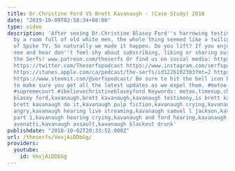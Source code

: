 ```yaml
---
title: Dr.Christine Ford VS Brett Kavanaugh - (Case Study) 2018
date: "2019-10-09T02:58:34+08:00"
type: video
description: 'After seeing Dr.Christine Blasey Ford''s harrowing testimony get questioned
  by a room full of old white men, the whole thing seemed like a twilight zone episode
  of Spike TV. So naturally we made it happen. Do you lift? If you enjoy what you
  see and hear don''t feel shy about subscribing, liking or sharing our channel. Join
  the Serfs! www.patreon.com/theserfs Or find us on social media: https://www.weareserfs.com
  https://twitter.com/Theserfspodcast https://www.instagram.com/serfspodcast/ https://www.facebook.com/serfspodcast
  https://itunes.apple.com/ca/podcast/the-serfs/id1226102303?mt=2 https://www.soundcloud.com/theserfs
  https://www.steemit.com/@serfspodcast/ Be sure to hit the bell icon beside subscribe
  to make sure you get all the latest updates as we expel them. #metoo #kavanaugh
  #supremecourt #ibelievechristineblaseyford Keywords: metoo,timesup,christine ford,dr.christine
  blasey ford,kavanaugh,brett kavanaugh,kavanaugh testimony,is brett kavanaugh guilty,did
  brett kavanaugh do it,kavanaugh pulp fiction,kavanaugh crying,kavanaugh beer,kavanaugh
  angry,kavanaugh hearing live streaming,kavanaugh samuel l jackson,kavanaugh hearing
  part 1,kavanaugh hearing crying,kavanaugh and ford hearing,kavanaugh accuser testimony,kavanaugh
  avenatti,kavanaugh assault,kavanaugh blackout drunk'
publishdate: "2018-10-02T20:33:52.000Z"
url: /theserfs/VevjAiDDbGg/
providers:
  youtube:
    id: VevjAiDDbGg
---
```


